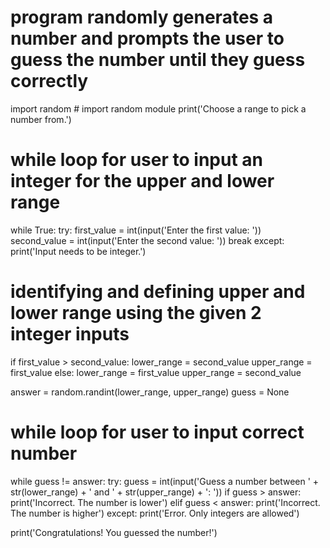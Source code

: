 # program randomly generates a number and prompts the user to guess the number until they guess correctly

import random # import random module
print('Choose a range to pick a number from.')

# while loop for user to input an integer for the upper and lower range
while True: 
    try:
        first_value = int(input('Enter the first value: '))  
        second_value = int(input('Enter the second value: '))
        break
    except: 
        print('Input needs to be integer.')

# identifying and defining upper and lower range using the given 2 integer inputs
if first_value > second_value:
    lower_range = second_value
    upper_range = first_value
else:
    lower_range = first_value
    upper_range = second_value

answer = random.randint(lower_range, upper_range)
guess = None

# while loop for user to input correct number
while guess != answer:
    try:
        guess = int(input('Guess a number between ' + str(lower_range) + ' and ' + str(upper_range) + ': '))
        if guess > answer:
            print('Incorrect. The number is lower')
        elif guess < answer:
            print('Incorrect. The number is higher')
    except:
        print('Error. Only integers are allowed')

print('Congratulations! You guessed the number!')
